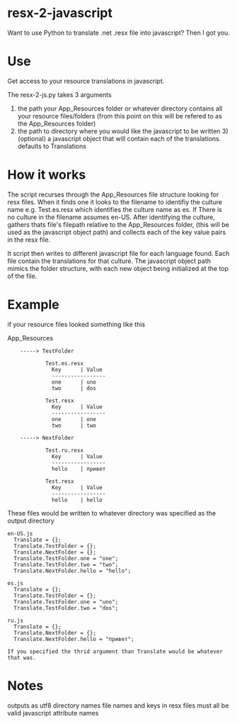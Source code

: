 resx-2-javascript
=================
Want to use Python to translate .net .resx file into javascript? Then I got you. 

Use
=================

Get access to your resource translations in javascript.

The resx-2-js.py takes 3 arguments
1) the path your App_Resources folder or whatever directory contains all your resource files/folders 
  (from this point on this will be refered to as the App_Resources folder)
2) the path to directory where you would like the javascript to be written
3)(optional) a javascript object that will contain each of the translations.  defaults to Translations


How it works
=================

The script recurses through the App_Resources file structure looking for resx files.  When it finds one it looks to 
the filename to identifiy the culture name e.g. Test.es.resx which identifies the culture name as es. If There
is no culture in the filename assumes en-US. After identifying the culture, gathers thats file's filepath relative to 
the App_Resources folder, (this will be used as the javascript object path) and collects each of the key value pairs 
in the resx file.

It script then writes to different javascript file for each language found.  Each file contain the translations for 
that culture.  The javascript object path mimics the folder structure, with each new object being initialized at the 
top of the file.

Example
=================
if your resource files looked something like this 

App_Resources

        -----> TestFolder
        
                Test.es.resx
                  Key      | Value
                  -----------------
                  one      | uno
                  two      | dos 
                
                Test.resx
                  Key      | Value
                  -----------------
                  one      | one
                  two      | two
          
        -----> NextFolder
        
                Test.ru.resx
                  Key      | Value
                  -----------------
                  hello    | привет
                
                Test.resx
                  Key      | Value
                  -----------------
                  hello    | hello
          
These files would be written to whatever directory was specified as the output directory

    en-US.js
      Translate = {};
      Translate.TestFolder = {};
      Translate.NextFolder = {};
      Translate.TestFolder.one = "one";
      Translate.TestFolder.two = "two";
      Translate.NextFolder.hello = "hello";

    es.js
      Translate = {};
      Translate.TestFolder = {};
      Translate.TestFolder.one = "uno";
      Translate.TestFolder.two = "dos";
      
    ru.js
      Translate = {};
      Translate.NextFolder = {};
      Translate.NextFolder.hello = "привет";
      
    If you specified the thrid argument than Translate would be whatever that was.


Notes
=================
outputs as utf8
directory names file names and keys in resx files must all be valid javascript attribute names




